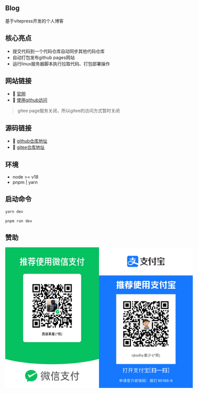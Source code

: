 ## Blog
基于vitepress开发的个人博客

## 核心亮点

* 提交代码到一个代码仓库自动同步其他代码仓库
* 自动打包发布github pages网站
* 运行linux服务器脚本执行拉取代码、打包部署操作

## 网站链接

- :car: [官网](http://www.jwblog.cn)
- :car: [使用github访问](https://ytlyy1773.github.io/blog/)
> gitee page服务关闭，所以gitee的访问方式暂时关闭

## 源码链接

- :beginner: [github仓库地址](https://github.com/ytlyy1773/blog)
- :beginner: [gitee仓库地址](https://gitee.com/ytlyy1773/blog)

## 环境

- node >= v18
- pnpm | yarn

## 启动命令

```yarn
yarn dev
```

```pnpm
pnpm run dev
```

## 赞助
<div style="display: flex">
    <img src="./docs/public/image/wechat.png" alt="微信赞助" width="300" height="450" />
    <img src="./docs/public/image/zhifubao.png" alt="支付宝赞助" width="300" height="450" />
</div>
